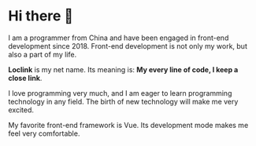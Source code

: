 # Hi there 👋

I am a programmer from China and have been engaged in front-end development since 2018. Front-end development is not only my work, but also a part of my life.

**Loclink** is my net name. Its meaning is: **My every line of code, I keep a close link**.

I love programming very much, and I am eager to learn programming technology in any field. The birth of new technology will make me very excited.

My favorite front-end framework is Vue. Its development mode makes me feel very comfortable.
